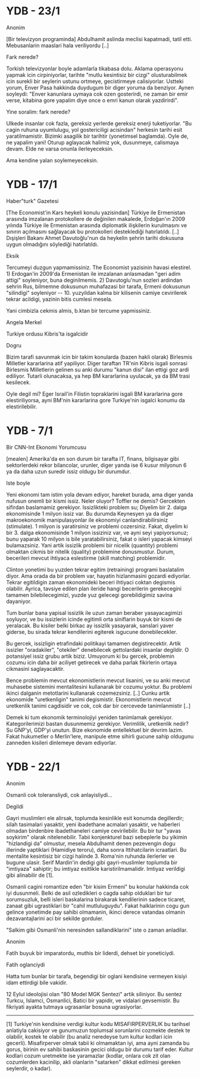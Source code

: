 # YDB - 23/1

Anonim

[Bir televizyon programinda] Abdulhamit aslinda meclisi kapatmadi, tatil etti. Mebusanlarin maaslari hala veriliyordu [..]

Fark nerede?

Torkish televizyonlar boyle adamlarla tikabasa dolu. Aklama operasyonu yapmak icin cirpiniyorlar, tarihte "mutlu kesintisiz bir cizgi" olusturabilmek icin surekli bir seylerin ustunu ortmeye, gecistirmeye calisiyorlar. Ustteki yorum, Enver Pasa hakkinda duydugum bir diger yoruma da benziyor. Aynen soyleydi: "Enver kanunlara uymaya cok ozen gosterirdi, ne zaman bir emir verse, kitabina gore yapalim diye once o emri kanun olarak yazdirirdi".

Yine soralim: fark nerede?

Ulkede insanlar cok fazla, gereksiz yerlerde gereksiz enerji tuketiyorlar. "Bu cagin ruhuna uyumlulugu, yol gostericiligi acisindan" herkesin tarihi esit yaratilmamistir. Bizimki asagilik bir tarihtir (yonetimsel baglamda). Oyle de, ne yapalim yani! Oturup aglayacak halimiz yok, dusunmeye, calismaya devam. Elde ne varsa onunla ilerleyeceksin.

Ama kendine yalan soylemeyeceksin.
# YDB - 17/1

Haber"turk" Gazetesi

[The Economist'in Kars heykeli konulu yazisindan] Türkiye ile Ermenistan arasında imzalanan protokollere de değinilen makalede, Erdoğan'ın 2009 yılında Türkiye ile Ermenistan arasında diplomatik ilişkilerin kurulmasını ve sınırın açılmasını sağlayacak bu protokolleri desteklediği hatırlatıldı. [..] Dışişleri Bakanı Ahmet Davutoğlu'nun da heykelin şehrin tarihi dokusuna uygun olmadığını söylediği hatırlatıldı.

Eksik

Tercumeyi duzgun yapmamissiniz. The Economist yazisinin havasi elestirel. 1) Erdogan'in 2009'da Ermenistan ile imzalanan anlasmadan "geri adim attigi" soyleniyor, buna deginilmemis. 2) Davutoglu'nun sozleri ardindan sehrin Rus, bilmemne dokusunun muhafazasi bir tarafa, Ermeni dokusunun "silindigi" soyleniyor -- 10. yuzyildan kalma bir kilisenin camiye cevirilerek tekrar acildigi, yazinin bitis cumlesi mesela.

Yani cimbizla cekmis almis, b.ktan bir tercume yapmissiniz.

Angela Merkel

Turkiye ordusu Kibris'ta isgalcidir

Dogru

Bizim tarafi savunmak icin bir takim konularda (bazen hakli olarak) Birlesmis Milletler kararlarina atif yapiliyor. Diger taraftan TR'nin Kibris isgali sonrasi Birlesmis Milletlerin gelinen su anki durumu "kanun disi" ilan ettigi goz ardi ediliyor. Tutarli olunacaksa, ya hep BM kararlarina uyulacak, ya da BM trasi kesilecek.

Oyle degil mi? Eger Israil'in Filistin topraklarini isgali BM kararlarina gore elestiriliyorsa, ayni BM'nin kararlarina gore Turkiye'nin isgalci konumu da elestirilebilir.

# YDB - 7/1

Bir CNN-Int Ekonomi Yorumcusu

[mealen] Amerika'da en son durum bir tarafta IT, finans, bilgisayar gibi sektorlerdeki rekor bilancolar, urunler, diger yanda ise 6 kusur milyonun 6 ya da daha uzun suredir issiz oldugu bir durumdur.

Iste boyle

Yeni ekonomi tam istim yola devam ediyor, hareket burada, ama diger yanda nufusun onemli bir kismi issiz. Neler oluyor? Toffler ne demis?
Gercekten sifirdan baslamamiz gerekiyor. Issizlikteki problem su; Diyelim bir 2. dalga ekonomisinde 1 milyon issiz var. Bu durumda Keynesyen ya da diger makroekonomik manipulasyonlar ile ekonomiyi canlandirabilirsiniz (stimulate). 1 milyon is yaratirsiniz ve problemi cozersiniz. Fakat, diyelim ki bir 3. dalga ekonomisinde 1 milyon issiziniz var, ve ayni seyi yapiyorsunuz; bunu yaparak 10 milyon is bile yaratabilirsiniz, fakat o isleri yapacak kimseyi bulamazsiniz. Yani artik issizlik problemi bir nicelik (quantity) problemi olmaktan cikmis bir nitelik (quality) problemine donusmustur. Durum, becerileri mevcut ihtiyaca eslestirme (skill matching) problemidir.

Clinton yonetimi bu yuzden tekrar egitim (retraining) programi baslatalim diyor. Ama orada da bir problem var, hayatin hizlanmasini gozardi ediyorlar. Tekrar egitildigin zaman ekonomideki beceri ihtiyaci coktan degismis olabilir. Ayrica, tavsiye edilen plan ileride hangi becerilerin gerekecegini tamamen bilebilecegimizi, yuzde yuz gelecegi gorebildigimiz savina dayaniyor.

Tum bunlar bana yapisal issizlik ile uzun zaman beraber yasayacagimizi soyluyor, ve bu issizlerin icinde egitimli orta siniflarin buyuk bir kismi de yeralacak. Bu kisiler belki birkac ay issizlik yasayarak, sanslari yaver giderse, bu sirada tekrar kendilerini egiterek isgucune donebilecekler.

Bu gercek, issizligin etrafindaki politikayi tamamen degistirecektir. Artik issizler "oradakiler", "otekiler" denebilecek gettolardaki insanlar degildir. O potansiyel issiz grubu artik biziz. Umuyorum ki bu gercek, problemin cozumu icin daha bir aciliyet getirecek ve daha parlak fikirlerin ortaya cikmasini saglayacaktir.

Bence problemin mevcut ekonomistlerin mevcut lisanini, ve su anki mevcut muhasebe sistemini mentalitesini kullanarak bir cozumu yoktur. Bu problemi ikinci dalganin metotlarini kullanarak cozemezsiniz. [..] Cunku artik ekonomide "uretkenligin" tanimi degismistir. Ekonomistlerin mevcut uretkenlik tanimi cagdisidir ve cok, cok dar bir cercevede tanimlanmistir [..]

Demek ki tum ekonomik terminolojiyi yeniden tanimlamak gerekiyor. Kategorilerimizi bastan dusunmemiz gerekiyor. Verimlilik, uretkenlik nedir? Su GNP'yi, GDP'yi unutun. Bize ekonomide entellektuel bir devrim lazim. Fakat hukumetler o Merlin'lere, manipule etme sihirli gucune sahip oldugunu zanneden kisileri dinlemeye devam ediyorlar.
# YDB - 22/1

Anonim

Osmanli cok toleransliydi, cok anlayisliydi...

Degildi

Gayri muslimleri ele alirsak, toplumda kesinlikle esit konumda degillerdir; silah tasimalari yasaktir, yeni ibadethane acmalari yasaktir, ve haberleri olmadan birdenbire ibadethaneleri camiye cevirilebilir. Bu bir tur "yavas soykirim" olarak nitelenebilir. Tabii konjenkturel bazi sebeplerle bu yikimin "hizlandigi da" olmustur, mesela Abdulhamit denen pezevengin dogu illerinde yaptiklari (Hamidiye teroru), daha sonra Ittihatcilarin icraatlari. Bu mentalite kesintisiz bir cizgi halinde 3. Roma'nin ruhunda ilerlerler ve bugune ulasir. Serif Mardin'in dedigi gibi gayri-muslimler toplumda bir "imtiyaza" sahiptir; bu imtiyaz esitlikle karistirilmamalidir. Imtiyaz verildigi gibi alinabilir de [1].

Osmanli cagini romantize eden "bir kisim Ermeni" bu konular hakkinda cok iyi dusunmeli. Belki de asil ozledikleri o cagda sahip olduklari bir tur sorumsuzluk, belli isleri baskalarina birakarak kendilerinin sadece ticaret, zanaat gibi ugrastiklari bir "cahil mutluluguydu". Fakat halklarinin cogu gun gelince yonetimde pay sahibi olmamanin, ikinci derece vatandas olmanin dezavantajlarini aci bir sekilde gorduler.

"Salkim gibi Osmanli'nin neresinden sallandiklarini" iste o zaman anladilar.

Anonim

Fatih buyuk bir imparatordu, muthis bir liderdi, dehset bir yoneticiydi.

Fatih oglanciydi

Hatta tum bunlar bir tarafa, begendigi bir oglani kendisine vermeyen kisiyi idam ettirdigi bile vakidir.

12 Eylul ideolojisi olan "80 Model MGK Sentezi" artik siliniyor. Bu sentez Turkcu, Islamci, Osmanlici, Batici bir yapidir, ve vidalari gevsemistir. Bu fikriyati ayakta tutmaya ugrasanlar bosuna ugrasiyorlar.

---

[1] Turkiye'nin kendisine verdigi kultur kodu MISAFIRPERVERLIK bu tarihsel anlatiyla cakisiyor ve gunumuzun toplumsal sorunlarini cozmekte destek te olabilir, kostek te olabilir (bu analiz neredeyse tum kultur kodlari icin gecerli). Misafirperver olmak tabii ki olmamaktan iyi, ama ayni zamanda bu gorus, birinin ev sahibi baskasinin gecici oldugu bir durumu tarif eder. Kultur kodlari cozum uretmekte ise yaramazlar (kodlar, onlara cok zit olan cozumlerden kacinilip, akli olanlarin "satarken" dikkat edilmesi gereken seylerdir, o kadar).
